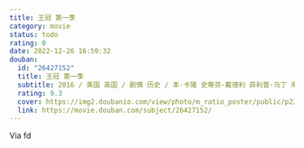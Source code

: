 ```yaml
---
title: 王冠 第一季
category: movie
status: todo
rating: 0
date: 2022-12-26 16:59:32
douban:
  id: "26427152"
  title: 王冠 第一季
  subtitle: 2016 / 美国 英国 / 剧情 历史 / 本·卡隆 史蒂芬·戴德利 菲利普·马丁 朱里安·杰拉德 / 克莱尔·芙伊 马特·史密斯
  rating: 9.3
  cover: https://img2.doubanio.com/view/photo/m_ratio_poster/public/p2384662883.jpg
  link: https://movie.douban.com/subject/26427152/
---
```


Via fd 